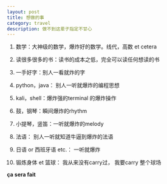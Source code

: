 ```yaml
---
layout: post
title: 想做的事
category: travel
description: 做不到这辈子指定不甘心
---
```


1. 数学：大神级的数学，爆炸好的数学。线代，高数 et cetera

2. 读很多很多的书：读书的成本之低，完全可以读任何想读的书

3. 一手好字：别人一看就炸的字

4. python，java： 别人一听就爆炸的编程思想

5. kali，shell：爆炸强的terminal 的爆炸操作

6. 鼓，钢琴：瞬间爆炸的rhythm

7. 小提琴，竖笛：一听就爆炸的melody

9. 法语： 别人一听就知道牛逼到爆炸的法语

10. 日语 or 西班牙语 etc.： 一听就爆炸

11. 锻炼身体 et 篮球： 我从来没有carry过， 我要carry 整个球场


**ça sera fait**
